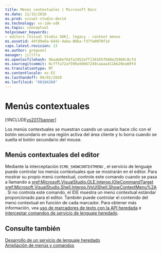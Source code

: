 ```yaml
---
title: Menús contextuales | Microsoft Docs
ms.date: 11/15/2016
ms.prod: visual-studio-dev14
ms.technology: vs-ide-sdk
ms.topic: conceptual
helpviewer_keywords:
- editors [Visual Studio SDK], legacy - context menus
ms.assetid: 44fd9e6a-6d42-4aba-80ba-f37fa0070f1d
caps.latest.revision: 13
ms.author: gregvanl
manager: jillfra
ms.openlocfilehash: 9baab8ef64fa1952eff138165f608e25960c8cfd
ms.sourcegitcommit: 6cfffa72af599a9d667249caaaa411bb28ea69fd
ms.translationtype: MT
ms.contentlocale: es-ES
ms.lasthandoff: 09/02/2020
ms.locfileid: "68184268"
---
```

# <a name="context-menus"></a>Menús contextuales
[!INCLUDE[vs2017banner](../includes/vs2017banner.md)]

Los menús contextuales se muestran cuando un usuario hace clic con el botón secundario en una región activa del área cliente y lo borra cuando se suelta el botón secundario del mouse.  
  
## <a name="editor-context-menus"></a>Menús contextuales del editor  
 Mediante la interceptación `ECMD_SHOWCONTEXTMENU` , el servicio de lenguaje puede controlar los menús contextuales que se mostrarán en el editor. Para mostrar su propio menú contextual, controle este comando cuando se pasa a llamando a <xref:Microsoft.VisualStudio.OLE.Interop.IOleCommandTarget> <xref:Microsoft.VisualStudio.Shell.Interop.IVsUIShell.ShowContextMenu%2A> . Si no controla este comando, el IDE muestra un menú contextual estándar proporcionado para el editor. También puede controlar el contenido del menú contextual en función de cada marcador. Para obtener más información, vea [uso de marcadores de texto con la API heredada](../extensibility/using-text-markers-with-the-legacy-api.md) e [interceptar comandos de servicio de lenguaje heredado](../extensibility/internals/intercepting-legacy-language-service-commands.md).  
  
## <a name="see-also"></a>Consulte también  
 [Desarrollo de un servicio de lenguaje heredado](../extensibility/internals/developing-a-legacy-language-service.md)   
 [Ampliación de menús y comandos](../extensibility/extending-menus-and-commands.md)
